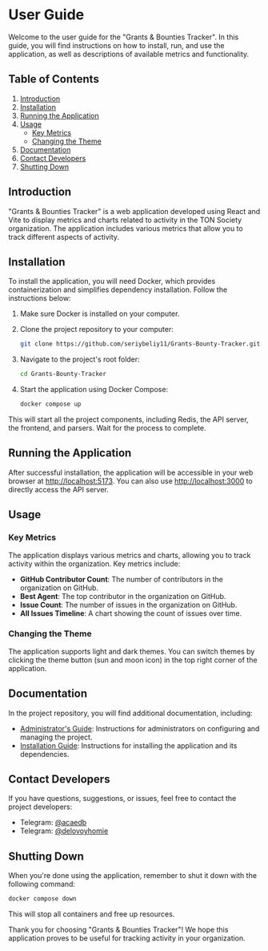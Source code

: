 # User Guide

Welcome to the user guide for the "Grants & Bounties Tracker". In this guide, you will find instructions on how to install, run, and use the application, as well as descriptions of available metrics and functionality.

## Table of Contents

1. [Introduction](#introduction)
2. [Installation](#installation)
3. [Running the Application](#running-the-application)
4. [Usage](#usage)
   - [Key Metrics](#key-metrics)
   - [Changing the Theme](#changing-the-theme)
5. [Documentation](#documentation)
6. [Contact Developers](#contact-developers)
7. [Shutting Down](#shutting-down)

## Introduction

"Grants & Bounties Tracker" is a web application developed using React and Vite to display metrics and charts related to activity in the TON Society organization. The application includes various metrics that allow you to track different aspects of activity.

## Installation

To install the application, you will need Docker, which provides containerization and simplifies dependency installation. Follow the instructions below:

1. Make sure Docker is installed on your computer.

2. Clone the project repository to your computer:

   ```bash
   git clone https://github.com/seriybeliy11/Grants-Bounty-Tracker.git
   ```

3. Navigate to the project's root folder:

   ```bash
   cd Grants-Bounty-Tracker
   ```

4. Start the application using Docker Compose:

   ```bash
   docker compose up
   ```

This will start all the project components, including Redis, the API server, the frontend, and parsers. Wait for the process to complete.

## Running the Application

After successful installation, the application will be accessible in your web browser at [http://localhost:5173](http://localhost:5173). You can also use [http://localhost:3000](http://localhost:3000) to directly access the API server.

## Usage

### Key Metrics

The application displays various metrics and charts, allowing you to track activity within the organization. Key metrics include:

- **GitHub Contributor Count**: The number of contributors in the organization on GitHub.
- **Best Agent**: The top contributor in the organization on GitHub.
- **Issue Count**: The number of issues in the organization on GitHub.
- **All Issues Timeline**: A chart showing the count of issues over time.

### Changing the Theme

The application supports light and dark themes. You can switch themes by clicking the theme button (sun and moon icon) in the top right corner of the application.

## Documentation

In the project repository, you will find additional documentation, including:

- [Administrator's Guide](./admin_guide.md): Instructions for administrators on configuring and managing the project.
- [Installation Guide](./installation.md): Instructions for installing the application and its dependencies.

## Contact Developers

If you have questions, suggestions, or issues, feel free to contact the project developers:

- Telegram: [@acaedb](https://t.me/acaedb)
- Telegram: [@delovoyhomie](https://t.me/delovoyhomie)

## Shutting Down

When you're done using the application, remember to shut it down with the following command:

```bash
docker compose down
```

This will stop all containers and free up resources.

Thank you for choosing "Grants & Bounties Tracker"! We hope this application proves to be useful for tracking activity in your organization.
